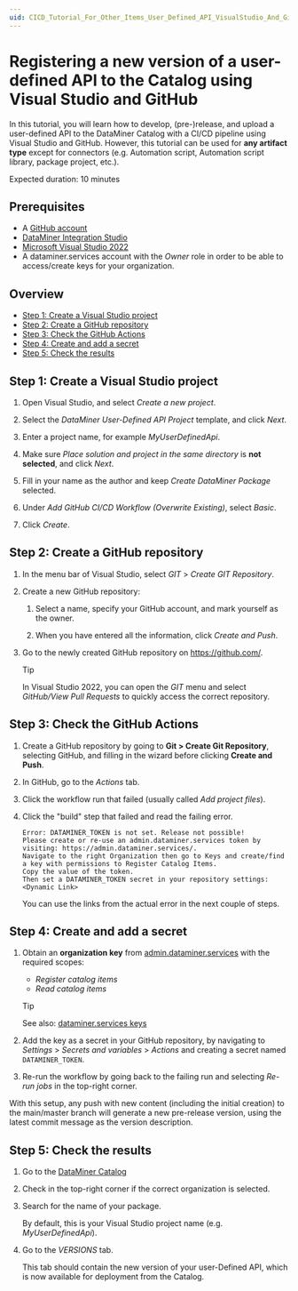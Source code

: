 ```yaml
---
uid: CICD_Tutorial_For_Other_Items_User_Defined_API_VisualStudio_And_GitHub
---
```


# Registering a new version of a user-defined API to the Catalog using Visual Studio and GitHub

In this tutorial, you will learn how to develop, (pre-)release, and upload a user-defined API to the DataMiner Catalog with a CI/CD pipeline using Visual Studio and GitHub. However, this tutorial can be used for **any artifact type** except for connectors (e.g. Automation script, Automation script library, package project, etc.).

Expected duration: 10 minutes

## Prerequisites

- A [GitHub account](https://docs.github.com/en/get-started/signing-up-for-github/signing-up-for-a-new-github-account)
- [DataMiner Integration Studio](https://community.dataminer.services/exphub-dis/)
- [Microsoft Visual Studio 2022](https://visualstudio.microsoft.com/downloads/)
- A dataminer.services account with the *Owner* role in order to be able to access/create keys for your organization.

## Overview

- [Step 1: Create a Visual Studio project](#step-1-create-a-visual-studio-project)
- [Step 2: Create a GitHub repository](#step-2-create-a-github-repository)
- [Step 3: Check the GitHub Actions](#step-3-check-the-github-actions)
- [Step 4: Create and add a secret](#step-4-create-and-add-a-secret)
- [Step 5: Check the results](#step-5-check-the-results)

## Step 1: Create a Visual Studio project

1. Open Visual Studio, and select *Create a new project*.

1. Select the *DataMiner User-Defined API Project* template, and click *Next*.

1. Enter a project name, for example *MyUserDefinedApi*.

1. Make sure *Place solution and project in the same directory* is **not selected**, and click *Next*.

1. Fill in your name as the author and keep *Create DataMiner Package* selected.

1. Under *Add GitHub CI/CD Workflow (Overwrite Existing)*, select *Basic*.

1. Click *Create*.

## Step 2: Create a GitHub repository

1. In the menu bar of Visual Studio, select *GIT* > *Create GIT Repository*.

1. Create a new GitHub repository:

   1. Select a name, specify your GitHub account, and mark yourself as the owner.

   1. When you have entered all the information, click *Create and Push*.

1. Go to the newly created GitHub repository on <https://github.com/>.

   > [!TIP]
   > In Visual Studio 2022, you can open the *GIT* menu and select *GitHub/View Pull Requests* to quickly access the correct repository.

## Step 3: Check the GitHub Actions

1. Create a GitHub repository by going to **Git > Create Git Repository**, selecting GitHub, and filling in the wizard before clicking **Create and Push**.

1. In GitHub, go to the *Actions* tab.

1. Click the workflow run that failed (usually called *Add project files*).

1. Click the "build" step that failed and read the failing error.

   ``` text
   Error: DATAMINER_TOKEN is not set. Release not possible!
   Please create or re-use an admin.dataminer.services token by visiting: https://admin.dataminer.services/.
   Navigate to the right Organization then go to Keys and create/find a key with permissions to Register Catalog Items.
   Copy the value of the token.
   Then set a DATAMINER_TOKEN secret in your repository settings: <Dynamic Link>
   ```

   You can use the links from the actual error in the next couple of steps.

## Step 4: Create and add a secret

1. Obtain an **organization key** from [admin.dataminer.services](https://admin.dataminer.services/) with the required scopes:

   - *Register catalog items*
   - *Read catalog items*

   > [!TIP]
   > See also: [dataminer.services keys](xref:GitHub_Secrets#dataminerservices-keys)

1. Add the key as a secret in your GitHub repository, by navigating to *Settings* > *Secrets and variables* > *Actions* and creating a secret named `DATAMINER_TOKEN`.

1. Re-run the workflow by going back to the failing run and selecting *Re-run jobs* in the top-right corner.

With this setup, any push with new content (including the initial creation) to the main/master branch will generate a new pre-release version, using the latest commit message as the version description.

## Step 5: Check the results

1. Go to the [DataMiner Catalog](https://catalog.dataminer.services/)

1. Check in the top-right corner if the correct organization is selected.

1. Search for the name of your package.

   By default, this is your Visual Studio project name (e.g. *MyUserDefinedApi*).

1. Go to the *VERSIONS* tab.

   This tab should contain the new version of your user-Defined API, which is now available for deployment from the Catalog.
